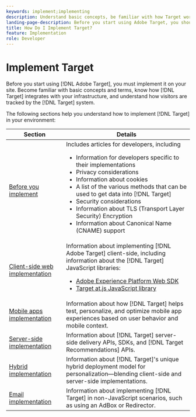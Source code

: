 ```yaml
---
keywords: implement;implementing
description: Understand basic concepts, be familiar with how Target works and integrates with your infrastructure, and understand how visitors are tracked.
landing-page-description: Before you start using Adobe Target, you should implement it on your site, understand a few basic concepts and terms, and be familiar with how Target works.
title: How Do I Implement Target?
feature: Implementation
role: Developer
---
```


# Implement Target

Before you start using [!DNL Adobe Target], you must implement it on your site. Become familiar with basic concepts and terms, know how [!DNL Target] integrates with your infrastructure, and understand how visitors are tracked by the [!DNL Target] system.

The following sections help you understand how to implement [!DNL Target] in your environment:

|Section|Details|
| --- | --- |
|[Before you implement](c-considerations-before-you-implement-target/considerations-before-you-implement-target.md)|Includes articles for developers, including<ul><li>Information for developers specific to their implementations</li><li>Privacy considerations</li><li>Information about cookies<li>A list of the various methods that can be used to get data into [!DNL Target]</li><li>Security considerations</li><li>Information about TLS (Transport Layer Security) Encryption</li><li>Information about Canonical Name (CNAME) support</li></ul>|
|[Client-side web implementation](/help/c-implementing-target/c-implementing-target-for-client-side-web/implement-target-for-client-side-web.md)|Information about implementing [!DNL Adobe Target] client-side, including information about the [!DNL Target] JavaScript libraries:<ul><li>[Adobe Experience Platform Web SDK](/help/c-implementing-target/c-implementing-target-for-client-side-web/aep-web-sdk.md)</li><li>[Target at.js JavaScript library](/help/c-implementing-target/c-implementing-target-for-client-side-web/c-how-atjs-works/how-atjs-works.md)</li></ul>|
|[Mobile apps implementation](/help/c-target-mobile-app/target-mobile-app.md)|Information about how [!DNL Target] helps test, personalize, and optimize mobile app experiences based on user behavior and mobile context.|
|[Server-side implementation](/help/c-implementing-target/c-api-and-sdk-overview/api-and-sdk-overview.md)|Information about [!DNL Target] server-side delivery APIs, SDKs, and [!DNL Target Recommendations] APIs.|
|[Hybrid implementation](/help/c-implementing-target/hybrid-implementation.md)|Information about [!DNL Target]'s unique hybrid deployment model for personalization&mdash;blending client-side and server-side implementations.|
|[Email implementation](c-non-javascript-based-implementation/non-javascript-based-implementation.md)|Information about implementing [!DNL Target] in non-JavaScript scenarios, such as using an AdBox or Redirector.|
